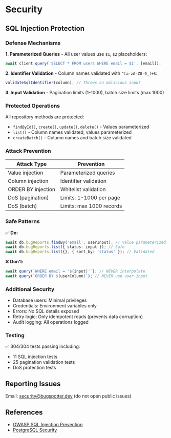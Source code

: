 # Security

## SQL Injection Protection

### Defense Mechanisms

**1. Parameterized Queries** - All user values use `$1`, `$2` placeholders:

```typescript
await client.query('SELECT * FROM users WHERE email = $1', [email]);
```

**2. Identifier Validation** - Column names validated with `^[a-zA-Z0-9_]+$`:

```typescript
validateSqlIdentifier(column); // Throws on malicious input
```

**3. Input Validation** - Pagination limits (1-1000), batch size limits (max 1000)

### Protected Operations

All repository methods are protected:

- `findById()`, `create()`, `update()`, `delete()` - Values parameterized
- `list()` - Column names validated, values parameterized
- `createBatch()` - Column names and batch size validated

### Attack Prevention

| Attack Type        | Prevention               |
| ------------------ | ------------------------ |
| Value injection    | Parameterized queries    |
| Column injection   | Identifier validation    |
| ORDER BY injection | Whitelist validation     |
| DoS (pagination)   | Limits: 1-1000 per page  |
| DoS (batch)        | Limits: max 1000 records |

### Safe Patterns

✅ **Do:**

```typescript
await db.bugReports.findBy('email', userInput); // Value parameterized
await db.bugReports.list({ status: input }); // Safe
await db.bugReports.list({}, { sort_by: 'status' }); // Validated
```

❌ **Don't:**

```typescript
await query(`WHERE email = '${input}'`); // NEVER interpolate
await query(`ORDER BY ${userColumn}`); // NEVER use user input
```

### Additional Security

- Database users: Minimal privileges
- Credentials: Environment variables only
- Errors: No SQL details exposed
- Retry logic: Only idempotent reads (prevents data corruption)
- Audit logging: All operations logged

### Testing

✅ 304/304 tests passing including:

- 11 SQL injection tests
- 25 pagination validation tests
- DoS protection tests

## Reporting Issues

Email: security@bugspotter.dev (do not open public issues)

## References

- [OWASP SQL Injection Prevention](https://cheatsheetseries.owasp.org/cheatsheets/SQL_Injection_Prevention_Cheat_Sheet.html)
- [PostgreSQL Security](https://www.postgresql.org/docs/current/sql-syntax-lexical.html)
